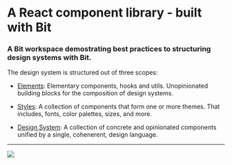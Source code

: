 # A React component library - built with Bit

### A Bit workspace demostrating best practices to structuring design systems with Bit.


The design system is structured out of three scopes:

* [Elements](https://bit.dev/learn-harmony/elements): Elementary components, hooks and utils. Unopinionated building blocks for the composition of design systems.

* [Styles](https://bit.dev/learn-harmony/styles): A collection of components that form one or more themes. That includes, fonts, color palettes, sizes, and more.

* [Design System](https://bit.dev/learn-harmony/design-system): A collection of concrete and opinionated components unified by a single, cohenerent, design language.

---

![](https://user-images.githubusercontent.com/49904302/116494999-c0f32900-a8aa-11eb-8589-63abe27fe8c9.png)
